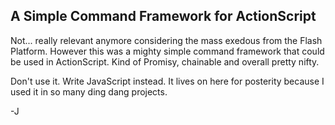 ## A Simple Command Framework for ActionScript

Not... really relevant anymore considering the mass exedous from the Flash Platform.  However this was a mighty simple command framework that could be used in ActionScript.  Kind of Promisy, chainable and overall pretty nifty.

Don't use it.  Write JavaScript instead.  It lives on here for posterity because I used it in so many ding dang projects.

-J
